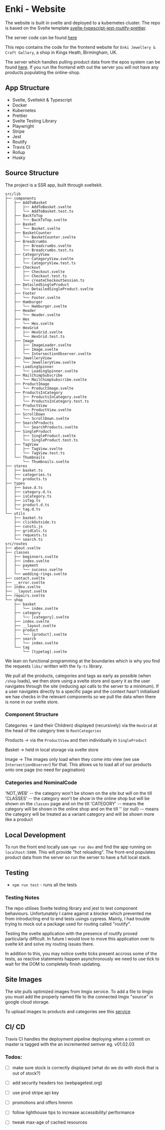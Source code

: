 # Enki - Website

The website is built in svelte and deployed to a kubernetes cluster. The repo is based on the Svelte template [svelte-typescript-jest-routify-prettier](https://github.com/jaskaransarkaria/svelte-typescript-jest-routify-prettier).

The server code can be found [here](https://github.com/jaskaransarkaria/enki-server)

This repo contains the code for the frontend website for `Enki Jewellery & Craft Gallery`, a shop in Kings Heath, Birmingham, UK.

The server which handles pulling product data from the epos system can be found [here](https://github.com/jaskaransarkaria/enki-server). If you run the frontend with out the server you will not have any products populating the online-shop.

## App Structure

- Svelte, Sveltekit & Typescript
- Docker
- Kubernetes
- Prettier
- Svelte Testing Library
- Playwright
- Stripe
- Jest
- Routify
- Travis CI
- Rollup
- Husky

## Source Structure

The project is a SSR app, built through sveltekit.

```
src/lib
├── components
│   ├── AddToBasket
│   │   ├── AddToBasket.svelte
│   │   └── AddToBasket.test.ts
│   ├── BackToTop
│   │   └── BackToTop.svelte
│   ├── Basket
│   │   └── Basket.svelte
│   ├── BasketCounter
│   │   └── BasketCounter.svelte
│   ├── Breadcrumbs
│   │   ├── Breadcrumbs.svelte
│   │   └── Breadcrumbs.test.ts
│   ├── CategoryView
│   │   ├── CategoryView.svelte
│   │   └── CategoryView.test.ts
│   ├── Checkout
│   │   ├── Checkout.svelte
│   │   ├── Checkout.test.ts
│   │   └── createCheckoutSession.ts
│   ├── DetailedSingleProduct
│   │   └── DetailedSingleProduct.svelte
│   ├── Footer
│   │   └── Footer.svelte
│   ├── Hamburger
│   │   └── Hamburger.svelte
│   ├── Header
│   │   └── Header.svelte
│   ├── Hex
│   │   └── Hex.svelte
│   ├── HexGrid
│   │   ├── HexGrid.svelte
│   │   └── HexGrid.test.ts
│   ├── Image
│   │   ├── ImageLoader.svelte
│   │   ├── Image.svelte
│   │   └── IntersectionObserver.svelte
│   ├── JewelleryView
│   │   └── JewelleryView.svelte
│   ├── LoadingSpinner
│   │   └── LoadingSpinner.svelte
│   ├── MailChimpSubscribe
│   │   └── MailChimpSubscribe.svelte
│   ├── ProductImage
│   │   └── ProductImage.svelte
│   ├── ProductsInCategory
│   │   ├── ProductsInCategory.svelte
│   │   └── ProductsInCategory.test.ts
│   ├── ProductView
│   │   └── ProductView.svelte
│   ├── ScrollDown
│   │   └── ScrollDown.svelte
│   ├── SearchProducts
│   │   └── SearchProducts.svelte
│   ├── SingleProduct
│   │   ├── SingleProduct.svelte
│   │   └── SingleProduct.test.ts
│   ├── TagView
│   │   ├── TagView.svelte
│   │   └── TagView.test.ts
│   └── Thumbnails
│       └── Thumbnails.svelte
├── stores
│   ├── basket.ts
│   ├── categories.ts
│   └── products.ts
├── types
│   ├── base.d.ts
│   ├── category.d.ts
│   ├── isCategory.ts
│   ├── isTag.ts
│   ├── product.d.ts
│   └── tag.d.ts
└── utils
    ├── basket.ts
    ├── clickOutside.ts
    ├── consts.js
    ├── gridCalc.ts
    ├── requests.ts
    └── search.ts
src/routes
├── about.svelte
├── classes
│   ├── beginners.svelte
│   ├── index.svelte
│   ├── payment
│   │   └── success.svelte
│   └── wedding-rings.svelte
├── contact.svelte
├── __error.svelte
├── index.svelte
├── __layout.svelte
├── repairs.svelte
└── shop
    ├── basket
    │   └── index.svelte
    ├── category
    │   └── [category].svelte
    ├── index.svelte
    ├── __layout.svelte
    ├── product
    │   └── [product].svelte
    ├── search
    │   └── index.svelte
    └── tag
        └── [typetag].svelte

```

We lean on functional programming at the boundaries which is why you find the requests `libs/` written with the `fp-ts` library.

We pull all the products, categories and tags as early as possible (when `/shop` loads), we then store using a svelte store and query it as the user navigates through the site (reducing api calls to the server to a minimum). If a user navigates directly to a specific page and the context hasn't initialised we hae checks in the relevant components so we pull the data when there is none in our svelte store.

### Component Structure

Categories -> (and their Children) displayed (recursively) via the `HexGrid` at the head of the category tree is `RootCategories`

Products -> via the `ProductView` and then individually in `SingleProduct`

Basket -> held in local storage via svelte store

Image -> The images only load when they come into view (we use `IntersectionObserver`) for that. This allows us to load all of our products onto one page (no need for pagination)

### Categories and NominalCode

'NOT_WEB' -- the category won't be shown on the site but will on the till
'CLASSES' -- the category won't be show in the online shop but will be shown on the `classes` page and on the till
'CATEGORY' -- means the category will be shown in the online shop and on the till
'' (or null) -- means the category will be treated as a variant category and will be shown more like a product

## Local Development

To run the front end locally use `npm run dev` and find the app running on `localhost:5000`. This will provide "hot reloading". The front-end populates product data from the server so run the server to have a full local stack.

## Testing

- `npm run test` - runs all the tests

### Testing Notes

The repo utilises Svelte testing library and jest to test component behaviours. Unfortunately I came against a blocker which prevented me from introducting end to end tests usings cypress. Mainly, I had trouble trying to mock out a package used for routing called "routify".

Testing the svelte application with the presence of routify proved particularly difficult. In future I would love to move this application over to svelte kit and solve my routing issues there.

In addition to this, you may notice svelte ticks present accross some of the tests, as reactive statements happen asynchronously we need to use tick to wait for the DOM to completely finish updating.

## Site Images

The site pulls optimized images from Imgix service. To add a file to Imgix you must add the properly named file to the connected Imgix "source" in google cloud storage.

To upload images to products and categories see this [service](https://github.com/jaskaransarkaria/enki-upload-photos)

## CI/ CD

Travis CI handles the deployment pipeline deploying when a commit on master is tagged with the an incremented semver eg. v01.02.03

### Todos:

- [ ] make sure stock is correctly displayed (what do we do with stock that is out of stock?)

- [ ] add security headers too (webpagetest.org)

- [ ] use prod stripe api key
- [ ] promotions and offers hmmm

- [ ] follow lighthouse tips to increase accessibility/ performance
- [ ] tweak max-age of cached resources
